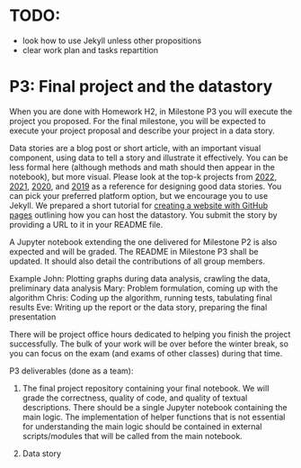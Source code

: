 # TODO:
- look how to use Jekyll unless other propositions
- clear work plan and tasks repartition

# P3: Final project and the datastory

When you are done with Homework H2, in Milestone P3 you will execute the project you proposed. For the final milestone, you will be expected to execute your project proposal and describe your project in a data story.

Data stories are a blog post or short article, with an important visual component, using data to tell a story and illustrate it effectively. You can be less formal here (although methods and math should then appear in the notebook), but more visual. Please look at the top-k projects from [2022](https://epfl-ada.github.io/teaching/fall2022/cs401/reports/), [2021](https://epfl-ada.github.io/teaching/fall2021/cs401/reports/), [2020](https://epfl-ada.github.io/teaching/fall2020/cs401/reports/), and [2019](https://epfl-ada.github.io/teaching/fall2019/cs401/reports/) as a reference for designing good data stories. You can pick your preferred platform option, but we encourage you to use Jekyll. We prepared a short tutorial for [creating a website with GitHub pages](https://epfl-ada.github.io/teaching/fall2023/cs401/projects/github_pages_tutorial/) outlining how you can host the datastory. You submit the story by providing a URL to it in your README file.

A Jupyter notebook extending the one delivered for Milestone P2 is also expected and will be graded. The README in Milestone P3 shall be updated. It should also detail the contributions of all group members.

Example
John: Plotting graphs during data analysis, crawling the data, preliminary data analysis
Mary: Problem formulation, coming up with the algorithm
Chris: Coding up the algorithm, running tests, tabulating final results
Eve: Writing up the report or the data story, preparing the final presentation

There will be project office hours dedicated to helping you finish the project successfully. The bulk of your work will be over before the winter break, so you can focus on the exam (and exams of other classes) during that time.

P3 deliverables (done as a team):

1. The final project repository containing your final notebook. We will grade the correctness, quality of code, and quality of textual descriptions. There should be a single Jupyter notebook containing the main logic. The implementation of helper functions that is not essential for understanding the main logic should be contained in external scripts/modules that will be called from the main notebook.

2. Data story
